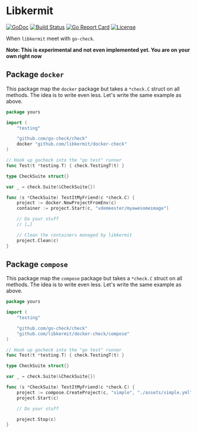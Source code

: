 # Libkermit
[![GoDoc](https://godoc.org/github.com/libkermit/docker-check?status.png)](https://godoc.org/github.com/libkermit/docker-check)
[![Build Status](https://travis-ci.org/libkermit/docker-check.svg?branch=master)](https://travis-ci.org/libkermit/docker-check)
[![Go Report Card](https://goreportcard.com/badge/github.com/libkermit/docker-check)](https://goreportcard.com/report/github.com/libkermit/docker-check)
[![License](https://img.shields.io/github/license/libkermit/docker-check.svg)]()

When `libkermit` meet with `go-check`.

**Note: This is experimental and not even implemented yet. You are on your own right now**


## Package `docker`

This package map the `docker` package but takes a `*check.C` struct
on all methods. The idea is to write even less. Let's write the same
example as above.


```go
package yours

import (
    "testing"

	"github.com/go-check/check"
    docker "github.com/libkermit/docker-check"
)

// Hook up gocheck into the "go test" runner
func Test(t *testing.T) { check.TestingT(t) }

type CheckSuite struct{}

var _ = check.Suite(&CheckSuite{})

func (s *CheckSuite) TestItMyFriend(c *check.C) {
    project := docker.NewProjectFromEnv(c)
    container := project.Start(c, "vdemeester/myawesomeimage")

    // Do your stuff
    // […]

    // Clean the containers managed by libkermit
    project.Clean(c)
}
```


## Package `compose`

This package map the `compose` package but takes a `*check.C` struct
on all methods. The idea is to write even less. Let's write the same
example as above.


```go
package yours

import (
    "testing"

	"github.com/go-check/check"
    "github.com/libkermit/docker-check/compose"
)

// Hook up gocheck into the "go test" runner
func Test(t *testing.T) { check.TestingT(t) }

type CheckSuite struct{}

var _ = check.Suite(&CheckSuite{})

func (s *CheckSuite) TestItMyFriend(c *check.C) {
    project := compose.CreateProject(c, "simple", "./assets/simple.yml")
    project.Start(c)

    // Do your stuff

    project.Stop(c)
}
```

